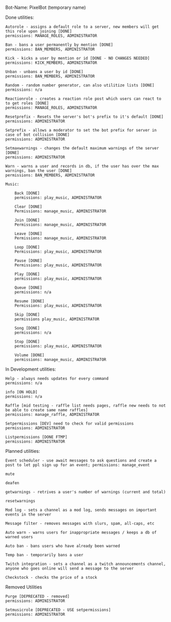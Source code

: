 Bot-Name: PixelBot (temporary name)

Done utilities:
    
    Autorole - assigns a default role to a server, new members will get this role upon joining [DONE]
    permissions: MANAGE_ROLES, ADMINISTRATOR

    Ban - bans a user permanently by mention [DONE] 
    permissions: BAN_MEMBERS, ADMINISTRATOR
    
    Kick - kicks a user by mention or id [DONE - NO CHANGES NEEDED] 
    permissions: KICK_MEMBERS, ADMINISTRATOR

    Unban - unbans a user by id [DONE] 
    permissions: BAN_MEMBERS, ADMINISTRATOR

    Random - random number generator, can also utilitize lists [DONE] 
    permissions: n/a

    Reactionrole - creates a reaction role post which users can react to to get roles [DONE]
    permissions: MANAGE_ROLES, ADMINISTRATOR

    Resetprefix - Resets the server's bot's prefix to it's default [DONE] 
    permissions: ADMINISTRATOR

    Setprefix - allows a moderator to set the bot prefix for server in case of bot collision [DONE] 
    permissions: ADMINISTRATOR

    Setmaxwarnings - changes the default maximum warnings of the server [DONE] 
    permissions: ADMINISTRATOR 

    Warn - warns a user and records in db, if the user has over the max warnings, ban the user [DONE]
    permissions: BAN_MEMBERS, ADMINISTRATOR

    Music:
        
        Back [DONE] 
        permissions: play_music, ADMINISTRATOR

        Clear [DONE] 
        Permissions: manage_music, ADMINISTRATOR

        Join [DONE] 
        Permissions: manage_music, ADMINISTRATOR

        Leave [DONE] 
        Permissions: manage_music, ADMINISTRATOR

        Loop [DONE] 
        Permissions: play_music, ADMINISTRATOR

        Pause [DONE] 
        Permissions: play_music, ADMINISTRATOR

        Play [DONE] 
        permissions: play_music, ADMINISTRATOR

        Queue [DONE]
        permissions: n/a

        Resume [DONE] 
        Permissions: play_music, ADMINISTRATOR

        Skip [DONE] 
        permissions play_music, ADMINISTRATOR

        Song [DONE] 
        permissions: n/a

        Stop [DONE] 
        permissions: play_music, ADMINISTRATOR

        Volume [DONE] 
        permissions: manage_music, ADMINISTRATOR

In Development utilities:

    Help - always needs updates for every command
    permissions: n/a

    info [ON HOLD]
    permissions: n/a

    Raffle [mid testing - raffle list needs pages, raffle new needs to not be able to create same name raffles] 
    permissions: manage_raffle, ADMINISTRATOR

    Setpermissions [DEV] need to check for valid permissions
    permissions: ADMINISTRATOR

    Listpermissions [DONE FTMP] 
    permissions: ADMINISTRATOR

Planned utilities:

    Event scheduler - use await messages to ask questions and create a post to let ppl sign up for an event; permissions: manage_event

    mute

    deafen

    getwarnings - retrives a user's number of warnings (current and total)

    resetwarnings

    Mod log - sets a channel as a mod log, sends messages on important events in the server

    Message filter - removes messages with slurs, spam, all-caps, etc
    
    Auto warn - warns users for inappropriate messages / keeps a db of warned users
    
    Auto ban - bans users who have already been warned
    
    Temp ban - temporarily bans a user
    
    Twitch integration - sets a channel as a twitch announcements channel, anyone who goes online will send a message to the server

    Checkstock - checks the price of a stock

Removed Utilities

    Purge [DEPRECATED - removed]
    permissions: ADMINISTRATOR

    Setmusicrole [DEPRECATED - USE setpermissions]
    permissions: ADMINISTRATOR
